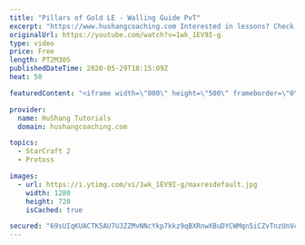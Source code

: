 ```yaml
---
title: "Pillars of Gold LE - Walling Guide PvT"
excerpt: "https://www.hushangcoaching.com Interested in lessons? Check out the website for more information ------------------------------------------------------------------------------------------------------- Want to support HuShang Tutorials directly? Patreon is a website where you can contribute a monthly"
originalUrl: https://youtube.com/watch?v=1wk_1EV9I-g
type: video
price: Free
length: PT2M30S
publishedDateTime: 2020-05-29T18:15:09Z
heat: 50

featuredContent: "<iframe width=\"800\" height=\"500\" frameborder=\"0\" src=\"https://www.youtube.com/embed/1wk_1EV9I-g\" allow=\"accelerometer; autoplay; encrypted-media; gyroscope; picture-in-picture\" allowfullscreen></iframe>"

provider:
  name: HuShang Tutorials
  domain: hushangcoaching.com

topics:
  - StarCraft 2
  - Protoss

images:
  - url: https://i.ytimg.com/vi/1wk_1EV9I-g/maxresdefault.jpg
    width: 1280
    height: 720
    isCached: true

secured: "69sUIqKUACTK5AU7UJZZMvNNcYkp7kkz9qBXRnwXBuDYCWMqn5iCZvTnzUnVc5OAvXgzaesUq7HnbLjhOIveTuvliS9RbWazCa4tbJsmOrq3JPnPMxUdLn/Ol49mbFkNRvxQ6tw5Pm3KUKiMen/YDP8k0TLRPR+z58R8WTQIa+5dzfUS7iyXHj5jzR447VZsgegynhBLwvkKZXbHr0kIou64EuP1dMYRtk+yPgz2A4h1/0d+y792Z0nEBNcs9MkF9ecqGTEA/YgTId9cdNI2wdAdS6Kb1HNW5Jww+59+ue4dnfATzHUYuzkywkhte8UlW9DPRwm9FGzbZTt6vFkQbyA+wYN4hE20qXrlryG/uM6aMCxSAnyxicBsN66ZhDPe4t4Rh59trhJUGpER6OSUYtXQ19hRLLwzPsnddsM1258=;/ZZiHLXVXl8pPku5krB1tQ=="
---
```


